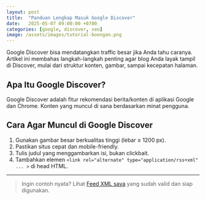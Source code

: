 ```yaml
---
layout: post
title:  "Panduan Lengkap Masuk Google Discover"
date:   2025-05-07 09:00:00 +0700
categories: [google, discover, seo]
image: /assets/images/tutorial-boongan.png
---
```


Google Discover bisa mendatangkan traffic besar jika Anda tahu caranya. Artikel ini membahas langkah-langkah penting agar blog Anda layak tampil di Discover, mulai dari struktur konten, gambar, sampai kecepatan halaman.

## Apa Itu Google Discover?

Google Discover adalah fitur rekomendasi berita/konten di aplikasi Google dan Chrome. Konten yang muncul di sana berdasarkan minat pengguna.

## Cara Agar Muncul di Google Discover

1. Gunakan gambar besar berkualitas tinggi (lebar ≥ 1200 px).
2. Pastikan situs cepat dan mobile-friendly.
3. Tulis judul yang menggambarkan isi, bukan clickbait.
4. Tambahkan elemen `<link rel="alternate" type="application/rss+xml" ... >` di head HTML.

---

> Ingin contoh nyata? Lihat [Feed XML saya](https://adamdmonkey.github.io/automatic-info/feed.xml) yang sudah valid dan siap digunakan.
